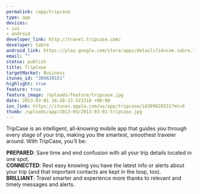 ```yaml
--- 
permalink: /app/tripcase
type: app
devices: 
- ios
- android
developer_link: http://travel.tripcase.com/
developer: Sabre
android_link: https://play.google.com/store/apps/details?id=com.sabre.tripcase.android
email: ""
status: publish
title: TripCase
targetMarket: Business
itunes_id: "309620151"
highlight: true
feature: true
feature_image: /uploads/feature/tripcase.jpg
date: 2013-03-01 16:28:13.523310 +00:00
ios_link: https://itunes.apple.com/us/app/tripcase/id309620151?mt=8
thumb: /uploads/app/2013-03/2013-03-01-tripcase.jpg
---
```


TripCase is an intelligent, all-knowing mobile app that guides you through every stage of your trip, making you the smartest, smoothest traveler around. With TripCase, you’ll be:

**PREPARED**: Save time and end confusion with all your trip details located in one spot.  
**CONNECTED**: Rest easy knowing you have the latest info or alerts about your trip (and that important contacts are kept in the loop, too).  
**BRILLIANT**: Travel smarter and experience more thanks to relevant and timely messages and alerts.
